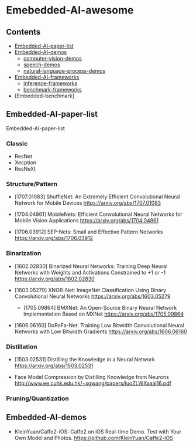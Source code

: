 # Emebedded-AI-awesome

## Contents

- [Embedded-AI-paper-list](#Embedded-AI-paper-list)
- [Embedded-AI-demos](#Embedded-AI-demos)
  - [computer-vision-demos](#computer-vision-demos)
  - [speech-demos](#speech-demos)
  - [natural-language-process-demos](#nlp-demos)
- [Embedded-AI-frameworks](#Embedded-AI-frameworks)
  - [inference-frameworks](#inference-frameworks)
  - [benchmark-frameworks](#benchmark-frameworks)
- [Embedded-benchmark]

## Embedded-AI-paper-list
Embedded-AI-paper-list

### Classic

* ResNet
* Xecption
* ResNeXt

### Structure/Pattern

* [1707.01083] ShuffleNet: An Extremely Efficient Convolutional Neural Network for Mobile Devices
https://arxiv.org/abs/1707.01083

* [1704.04861] MobileNets: Efficient Convolutional Neural Networks for Mobile Vision Applications
https://arxiv.org/abs/1704.04861

* [1706.03912] SEP-Nets: Small and Effective Pattern Networks  
https://arxiv.org/abs/1706.03912

### Binarization

* [1602.02830] Binarized Neural Networks: Training Deep Neural Networks with Weights and Activations Constrained to +1 or -1  
https://arxiv.org/abs/1602.02830

* [1603.05279] XNOR-Net: ImageNet Classification Using Binary Convolutional Neural Networks
https://arxiv.org/abs/1603.05279

  * [1705.09864] BMXNet: An Open-Source Binary Neural Network Implementation Based on MXNet
https://arxiv.org/abs/1705.09864

* [1606.06160] DoReFa-Net: Training Low Bitwidth Convolutional Neural Networks with Low Bitwidth Gradients
https://arxiv.org/abs/1606.06160

### Distillation

* [1503.02531] Distilling the Knowledge in a Neural Network  
https://arxiv.org/abs/1503.02531

* Face Model Compression by Distilling Knowledge from Neurons  
http://www.ee.cuhk.edu.hk/~xgwang/papers/luoZLWXaaai16.pdf

### Pruning/Quantization


## Embedded-AI-demos

* KleinYuan/Caffe2-iOS: Caffe2 on iOS Real-time Demo. Test with Your Own Model and Photos.
https://github.com/KleinYuan/Caffe2-iOS


